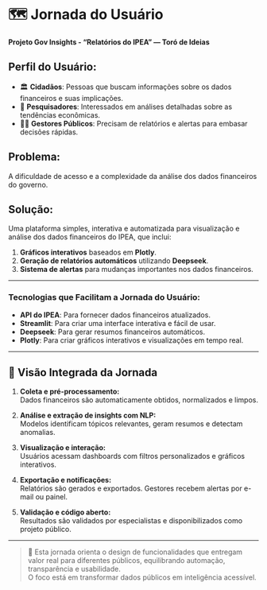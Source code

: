 # 🗺️ Jornada do Usuário  
**Projeto Gov Insights - “Relatórios do IPEA” — Toró de Ideias**

## **Perfil do Usuário**:
- 🏛️ **Cidadãos**: Pessoas que buscam informações sobre os dados financeiros e suas implicações.
- 📰 **Pesquisadores**: Interessados em análises detalhadas sobre as tendências econômicas.
- 🧑‍⚖️ **Gestores Públicos**: Precisam de relatórios e alertas para embasar decisões rápidas.

## **Problema**:
A dificuldade de acesso e a complexidade da análise dos dados financeiros do governo.

## **Solução**:
Uma plataforma simples, interativa e automatizada para visualização e análise dos dados financeiros do IPEA, que inclui:
1. **Gráficos interativos** baseados em **Plotly**.
2. **Geração de relatórios automáticos** utilizando **Deepseek**.
3. **Sistema de alertas** para mudanças importantes nos dados financeiros.
---

### **Tecnologias que Facilitam a Jornada do Usuário**:
- **API do IPEA**: Para fornecer dados financeiros atualizados.
- **Streamlit**: Para criar uma interface interativa e fácil de usar.
- **Deepseek**: Para gerar resumos financeiros automáticos.
- **Plotly**: Para criar gráficos interativos e visualizações em tempo real.
---

## 🔄 Visão Integrada da Jornada

1. **Coleta e pré-processamento:**  
   Dados financeiros são automaticamente obtidos, normalizados e limpos.

2. **Análise e extração de insights com NLP:**  
   Modelos identificam tópicos relevantes, geram resumos e detectam anomalias.

3. **Visualização e interação:**  
   Usuários acessam dashboards com filtros personalizados e gráficos interativos.

4. **Exportação e notificações:**  
   Relatórios são gerados e exportados. Gestores recebem alertas por e-mail ou painel.

5. **Validação e código aberto:**  
   Resultados são validados por especialistas e disponibilizados como projeto público.

---

> 📌 Esta jornada orienta o design de funcionalidades que entregam valor real para diferentes públicos, equilibrando automação, transparência e usabilidade.  
> O foco está em transformar dados públicos em inteligência acessível.

